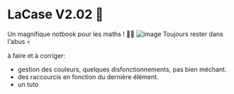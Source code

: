# LaCase V2.02 📓
Un magnifique notbook pour les maths ! 🔢✨
![image](https://github.com/benstitousofiane/lacase/assets/129552238/c56f9a7f-2f25-474e-a451-84d229f873c1)
Toujours rester dans l'abus 💀

à faire et à corriger:
- gestion des couleurs, quelques disfonctionnements, pas bien méchant.
- des raccourcis en fonction du dernière élément.
- un tuto
